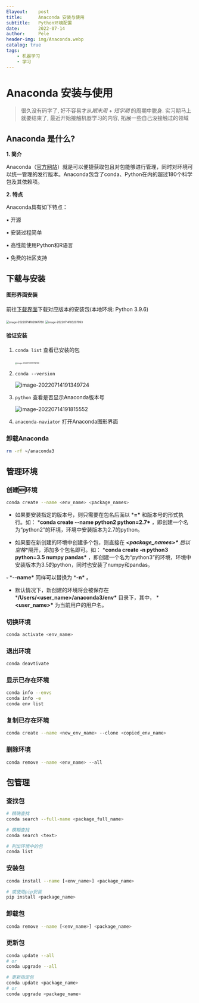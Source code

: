 ```yaml
---
Elayout:    post
title:      Anaconda 安装与使用
subtitle:   Python环境配置
date:       2022-07-14
author:     Pele
header-img: img/Anaconda.webp
catalog: true
tags:
    - 机器学习
    - 学习
---
```


# Anaconda 安装与使用

> 很久没有码字了, 好不容易才从*期末周* + *短学期* 的周期中脱身. 
实习期马上就要结束了, 最近开始接触机器学习的内容, 拓展一些自己没接触过的领域

## Anaconda 是什么?

**1. 简介**

Anaconda（[官方网站](https://link.zhihu.com/?target=https%3A//www.anaconda.com/download/%23macos)）就是可以便捷获取包且对包能够进行管理，同时对环境可以统一管理的发行版本。Anaconda包含了conda、Python在内的超过180个科学包及其依赖项。



**2. 特点**

Anaconda具有如下特点：

▪ 开源

▪ 安装过程简单

▪ 高性能使用Python和R语言

▪ 免费的社区支持



## 下载与安装

#### 图形界面安装

前往[下载界面](https://www.anaconda.com/products/distribution#macos)下载对应版本的安装包(本地环境: Python 3.9.6)

<img src="https://pele-images.oss-cn-hangzhou.aliyuncs.com/images/202207141828224.png" alt="image-20220714182847780" style="zoom:50%;" />

<img src="https://pele-images.oss-cn-hangzhou.aliyuncs.com/images/202207141832057.png" alt="image-20220714183207993" style="zoom:50%;" />

#### 验证安装

1. `conda list` 查看已安装的包

   ​	<img src="https://pele-images.oss-cn-hangzhou.aliyuncs.com/images/202207141917185.png" alt="image-20220714191706108" style="zoom:33%;" />

2. `conda --version` 

   ![image-20220714191349724](https://pele-images.oss-cn-hangzhou.aliyuncs.com/images/202207141913826.png)

3. `python` 查看是否显示Anaconda版本号

   ![image-20220714191815552](https://pele-images.oss-cn-hangzhou.aliyuncs.com/images/202207141918654.png)

4. `anaconda-naviator` 打开Anaconda图形界面





### 卸载Anaconda

```bash
rm -rf ~/anaconda3
```

## 管理环境

### 创建🆕环境

```bash
conda create --name <env_name> <package_names>
```



+ 如果要安装指定的版本号，则只需要在包名后面以 ***=\*** 和版本号的形式执行。如： ***conda create --name python2 python=2.7\*** ，即创建一个名为“python2”的环境，环境中安装版本为2.7的python。

+ 如果要在新创建的环境中创建多个包，则直接在 ***<package_names>\*** 后以**空格**隔开，添加多个包名即可。如： ***conda create -n python3 python=3.5 numpy pandas\*** ，即创建一个名为“python3”的环境，环境中安装版本为3.5的python，同时也安装了numpy和pandas。

▫ ***--name\*** 同样可以替换为 ***-n\*** 。

+ 默认情况下，新创建的环境将会被保存在 ***/Users/<user_name>/anaconda3/env\*** 目录下，其中， ***<user_name>\*** 为当前用户的用户名。



### 切换环境

```bash
conda activate <env_name>
```

### 退出环境

```bash
conda deavtivate
```

### 显示已存在环境

```bash
conda info --envs
conda info -e
conda env list
```

### 复制已存在环境

```bash
conda create --name <new_env_name> --clone <copied_env_name>
```

### 删除环境

```bash
conda remove --name <env_name> --all
```

## 包管理

### 查找包

```bash
# 精确查找
conda search --full-name <package_full_name>

# 模糊查找
conda search <text>

# 列出环境中的包
conda list
```

### 安装包

```bash
conda install --name [<env_name>] <package_name>

# 或使用pip安装
pip install <package_name>
```

### 卸载包

```bash
conda remove --name [<env_name>] <package_name>
```

### 更新包

```bash
conda update --all
# or
conda upgrade --all

# 更新指定包
conda update <package_name>
# or
conda upgrade <package_name>
```

